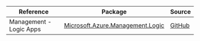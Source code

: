 | Reference | Package | Source |
|---|---|---|
|Management - Logic Apps|[Microsoft.Azure.Management.Logic](https://www.nuget.org/packages/Microsoft.Azure.Management.Logic)|[GitHub](https://github.com/Azure/azure-sdk-for-net/blob/main/)|
